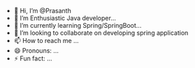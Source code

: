 - 👋 Hi, I’m @Prasanth
- 👀 I’m Enthusiastic Java developer...
- 🌱 I’m currently learning Spring/SpringBoot...
- 💞️ I’m looking to collaborate on developing spring application
- 📫 How to reach me ...
- 😄 Pronouns: ...
- ⚡ Fun fact: ...  

<!---
Prasanth8181/Prasanth8181 is a ✨ special ✨ repository because its `README.md` (this file) appears on your GitHub profile.
You can click the Preview link to take a look at your changes.
--->
